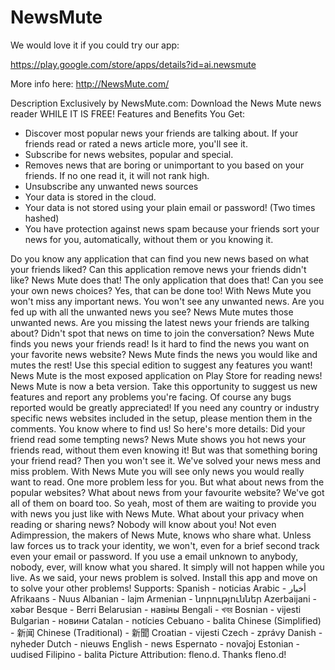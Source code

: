 NewsMute
========

We would love it if you could try our app:

https://play.google.com/store/apps/details?id=ai.newsmute

More info here: http://NewsMute.com/

Description
Exclusively by NewsMute.com: Download the News Mute news reader WHILE IT IS FREE!
Features and Benefits You Get:
* Discover most popular news your friends are talking about. If your friends read or rated a news article more, you'll see it.
* Subscribe for news websites, popular and special.
* Removes news that are boring or unimportant to you based on your friends. If no one read it, it will not rank high.
* Unsubscribe any unwanted news sources
* Your data is stored in the cloud.
* Your data is not stored using your plain email or password! (Two times hashed)
* You have protection against news spam because your friends sort your news for you, automatically, without them or you knowing it.

Do you know any application that can find you new news based on what your friends liked? Can this application remove news your friends didn't like? News Mute does that! The only application that does that! Can you see your own news choices? Yes, that can be done too!
With News Mute you won't miss any important news. You won't see any unwanted news.
Are you fed up with all the unwanted news you see? News Mute mutes those unwanted news.
Are you missing the latest news your friends are talking about? Didn't spot that news on time to join the conversation? News Mute finds you news your friends read!
Is it hard to find the news you want on your favorite news website? News Mute finds the news you would like and mutes the rest!
Use this special edition to suggest any features you want!
News Mute is the most exposed application on Play Store for reading news!
News Mute is now a beta version. Take this opportunity to suggest us new features and report any problems you're facing. Of course any bugs reported would be greatly appreciated!
If you need any country or industry specific news websites included in the setup, please mention them in the comments. You know where to find us!
So here's more details:
Did your friend read some tempting news? News Mute shows you hot news your friends read, without them even knowing it! But was that something boring your friend read? Then you won't see it.
We've solved your news mess and miss problem.
With News Mute you will see only news you would really want to read. One more problem less for you.
But what about news from the popular websites? What about news from your favourite website? We've got all of them on board too. So yeah, most of them are waiting to provide you with news you just like with News Mute.
What about your privacy when reading or sharing news? Nobody will know about you! Not even Adimpression, the makers of News Mute, knows who share what. Unless law forces us to track your identity, we won't, even for a brief second track even your email or password. If you use a email unknown to anybody, nobody, ever, will know what you shared. It simply will not happen while you live.
As we said, your news problem is solved. Install this app and move on to solve your other problems!
Supports:
Spanish - noticias
Arabic - أخبار
Afrikaans - Nuus
Albanian - lajm
Armenian - նորություններ
Azerbaijani - xəbər
Besque - Berri
Belarusian - навіны
Bengali - খবর
Bosnian - vijesti
Bulgarian - новини
Catalan - notícies
Cebuano - balita
Chinese (Simplified) - 新闻
Chinese (Traditional) - 新聞
Croatian - vijesti
Czech - zprávy
Danish - nyheder
Dutch - nieuws
English - news
Espernato - novaĵoj
Estonian - uudised
Filipino - balita
Picture Attribution: fleno.d. Thanks fleno.d!

